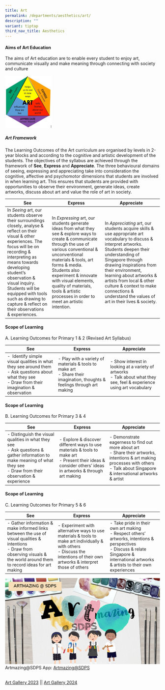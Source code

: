```yaml
---
title: Art
permalink: /departments/aesthetics/art/
description: ""
variant: tiptap
third_nav_title: Aesthetics
---
```

#### **Aims of Art Education**

The aims of Art education are to enable every student to&nbsp;enjoy art, communicate visually and make meaning through connecting with society and culture

<img src="/images/art%20framework.png" style="width:30%">
		 
##### Art Framework&nbsp;&nbsp;  

The Learning Outcomes of the Art curriculum are organised by levels in 2-year blocks and according to the cognitive and artistic development of the students. The objectives of the syllabus are achieved through the framework of&nbsp;**See**,&nbsp;**Express**&nbsp;and&nbsp;**Appreciate**. The three behavioural domains of seeing, expressing and appreciating take into consideration the cognitive, affective and psychomotor dimensions that students are involved in when learning art. This ensures that students are provided with opportunities to observe their environment, generate ideas, create artworks, discuss about art and value the role of art in society.



| See| Express | Appreciate |
| -------- | -------- | -------- |
| In&nbsp;_Seeing_&nbsp;art, our students observe their surroundings closely, analyse &amp; reflect on their visual &amp; other experiences. The focus will be on recording &amp; interpreting as means towards developing student’s observation &amp; visual inquiry. Students will be equipped with tools such as drawing to capture &amp; reflect on their observations &amp; experiences.     | In&nbsp;_Expressing_&nbsp;art, our students generate ideas from what they see &amp; explore ways to create &amp; communicate through the use of various conventional &amp; unconventional materials &amp; tools, art forms &amp; media. Students also experiment &amp; innovate with visual elements, quality of materials, tools &amp; artistic processes in order to meet an artistic intention.     | In&nbsp;_Appreciating_&nbsp;art, our students acquire skills &amp; use appropriate art vocabulary to discuss &amp; interpret artworks. Students deepen their understanding of Singapore through drawing inspirations from their environment, learning about artworks &amp; artists from local &amp; other culture &amp; context to make connections &amp; understand the values of art in their lives &amp; society.|

#### **Scope of Learning**

A.&nbsp;Learning Outcomes for Primary 1 &amp; 2 (Revised Art Syllabus)

| See| Express | Appreciate |
| -------- | -------- | -------- |
|-   &nbsp;Identify simple visual qualities in what they see around them      <br>-   Ask questions about what they see<br>-  Draw from their imagination &amp; observation| -   Play with a variety of materials &amp; tools to make art  <br>-  Share their imagination, thoughts &amp; feelings through art making|-   Show interest in looking at a variety of artworks  <br>- Talk about what they see, feel &amp; experience using art vocabulary|

#### **Scope of Learning**

  
B. Learning Outcomes for Primary 3 &amp; 4

| See| Express | Appreciate |
| -------- | -------- | -------- |
|-   Distinguish the visual qualities in what they see  <br>- Ask questions &amp; gather information to make meaning of what they see  <br>-   Draw from their observation &amp; experience| -   Explore &amp; discover different ways to use materials &amp; tools to make art  <br>-   Present their ideas &amp; consider others’ ideas in artworks &amp; through art making| -   Demonstrate eagerness to find out more about art  <br>-   Share their artworks, intentions &amp; art making processes with others  <br>-   Talk about Singapore &amp; international artworks &amp; artist

#### **Scope of Learning**

  
C. Learning Outcomes for Primary 5 &amp; 6

| See| Express | Appreciate |
| -------- | -------- | -------- |
|-   Gather information &amp; make informed links between the use of visual qualities &amp; intentions  <br>-  Draw from observing visuals &amp; the world around them to record ideas for art making|-   Experiment with alternative ways to use materials &amp; tools to make art individually &amp; with others <br>- Discuss the intentions of their own artworks &amp; interpret those of others|-   Take pride in their own art making  <br>- Respect others’ artworks, intentions &amp; perspectives  <br>-  Discuss &amp; relate Singapore &amp; international artworks &amp; artists to their own experiences

![Artmazing@SDPS](/images/Artmazing.png)
Artmazing@SDPS App: [Artmazing@SDPS](https://sdpsapps.wixsite.com/sdpsart)


<br>[Art Gallery 2023](https://www.canva.com/design/DAGTmFYZI1g/YaBsNmSGuo-30hVlLeVB8g/view) ||
[Art Gallery 2024](https://www.canva.com/design/DAGRve2uoBY/l3tloYhT-RwGVuV2ODq3QQ/view)<br>